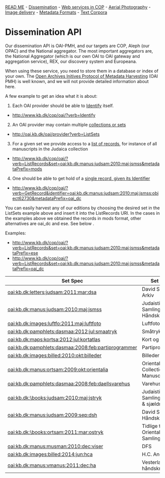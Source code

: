 [READ ME](README.md) - [Dissemination](oai-pmh.md) - [Web services in COP](cop-backend.md) - [Aerial Photography](geographic-data.md) - [Image delivery](image-delivery.md) - [Metadata Formats](metadata-formats.md) - [Text Corpora](text-corpora.md)

# Dissemination API

Our dissemination API is OAI-PMH, and our targets are COP, Aleph (our
OPAC) and the National aggregator. The most important aggregators are,
the National Aggregator (which is our own OAI to OAI gateway and
aggregation service), REX, our discovery system and Europeana.

When using these service, you need to store them in a database or
index of your own. The [Open Archives Initives Protocol of Metadata
Harvesting](http://www.openarchives.org/OAI/openarchivesprotocol.html)
(OAI PMH) is well known, and we will not provide detailed information
about here.

A few example to get an idea what it is about:

1. Each OAI provider should be able to [Identify](http://www.openarchives.org/OAI/openarchivesprotocol.html#Identify) itself.  
  + http://www.kb.dk/cop/oai/?verb=Identify

2. An OAI provider may contain multiple [collections or sets](http://www.openarchives.org/OAI/openarchivesprotocol.html#ListSets)
  + http://oai.kb.dk/oai/provider?verb=ListSets

3. For a given set we provide access to a [list of records](http://www.openarchives.org/OAI/openarchivesprotocol.html#ListRecords),
  for instance of all manuscripts in the Judaica collection 
  + http://www.kb.dk/cop/oai/?verb=ListRecords&set=oai:kb.dk:manus:judsam:2010:maj:jsmss&metadataPrefix=mods
  
4. One should be able to get hold of a [single record, given its Identifier](http://www.openarchives.org/OAI/openarchivesprotocol.html#GetRecord)
  + http://www.kb.dk/cop/oai/?verb=GetRecord&identifier=oai:kb.dk:manus:judsam:2010:maj:jsmss:object62730&metadataPrefix=oai_dc

You can easily harvest any of our editions by choosing the
desired set in the ListSets example above and insert it into the
ListRecords URI. In the cases in the examples above we obtained the
records in mods format, other alternatives are oai_dc and ese. See
below .

Examples:

+ http://www.kb.dk/cop/oai/?verb=ListRecords&set=oai:kb.dk:manus:judsam:2010:maj:jsmss&metadataPrefix=ese
+ http://www.kb.dk/cop/oai/?verb=ListRecords&set=oai:kb.dk:manus:judsam:2010:maj:jsmss&metadataPrefix=oai_dc

| Set Spec | Set Name |
|----------|----------|
| [oai:kb.dk:letters:judsam:2011:mar:dsa](http://www.kb.dk/cop/oai/?verb=ListRecords&set=oai:kb.dk:letters:judsam:2011:mar:dsa&metadataPrefix=ese) | David Simonsens Arkiv |
| [oai:kb.dk:manus:judsam:2010:maj:jsmss](http://www.kb.dk/cop/oai/?verb=ListRecords&set=oai:kb.dk:manus:judsam:2010:maj:jsmss&metadataPrefix=ese) | Judaistisk Samling: Håndskrifter | 
| [oai:kb.dk:images:luftfo:2011:maj:luftfoto](http://www.kb.dk/cop/oai/?verb=ListRecords&set=oai:kb.dk:images:luftfo:2011:maj:luftfoto&metadataPrefix=ese) | Luftfoto |
| [oai:kb.dk:pamphlets:dasmaa:2012:jul:smaatryk](http://www.kb.dk/cop/oai/?verb=ListRecords&set=oai:kb.dk:pamphlets:dasmaa:2012:jul:smaatryk&metadataPrefix=ese) | Småtryk |
| [oai:kb.dk:maps:kortsa:2012:jul:kortatlas](http://www.kb.dk/cop/oai/?verb=ListRecords&set=oai:kb.dk:maps:kortsa:2012:jul:kortatlas&metadataPrefix=ese) | Kort og Atlas |
| [oai:kb.dk:pamphlets:dasmaa:2008:feb:partiprogrammer](http://www.kb.dk/cop/oai/?verb=ListRecords&set=oai:kb.dk:pamphlets:dasmaa:2008:feb:partiprogrammer&metadataPrefix=ese) | Partiprogram |
| [oai:kb.dk:images:billed:2010:okt:billeder](http://www.kb.dk/cop/oai/?verb=ListRecords&set=oai:kb.dk:images:billed:2010:okt:billeder&metadataPrefix=ese) | Billeder | 
| [oai:kb.dk:manus:ortsam:2009:okt:orientalia](http://www.kb.dk/cop/oai/?verb=ListRecords&set=oai:kb.dk:manus:ortsam:2009:okt:orientalia&metadataPrefix=ese) | Oriental Collection: Manuscripts |
| [oai:kb.dk:pamphlets:dasmaa:2008:feb:daellsvarehus](http://www.kb.dk/cop/oai/?verb=ListRecords&set=oai:kb.dk:pamphlets:dasmaa:2008:feb:daellsvarehus&metadataPrefix=ese) | Varehuskataloger |
| [oai:kb.dk:\books:judsam:2010:maj:jstryk](http://www.kb.dk/cop/oai/?verb=ListRecords&set=oai:kb.dk:books:judsam:2010:maj:jstryk&metadataPrefix=ese) | Judaistisk Samling: Tidlige & sjældne tryk |
| [oai:kb.dk:manus:judsam:2009:sep:dsh](http://www.kb.dk/cop/oai/?verb=ListRecords&set=oai:kb.dk:manus:judsam:2009:sep:dsh&metadataPrefix=ese) | David Simonsens Håndskrifter |
| [oai:kb.dk:\books:ortsam:2011:mar:ostryk](http://www.kb.dk/cop/oai/?verb=ListRecords&set=oai:kb.dk:books:ortsam:2011:mar:ostryk&metadataPrefix=ese) | Tidlige tryk i Orientalsk Samling |
| [oai:kb.dk:manus:musman:2010:dec:viser](http://www.kb.dk/cop/oai/?verb=ListRecords&set=oai:kb.dk:manus:musman:2010:dec:viser&metadataPrefix=ese) | DFS |
| [oai:kb.dk:images:billed:2014:jun:hca](http://www.kb.dk/cop/oai/?verb=ListRecords&set=oai:kb.dk:images:billed:2014:jun:hca&metadataPrefix=ese) | H.C. Andersen |
| [oai:kb.dk:manus:vmanus:2011:dec:ha](http://www.kb.dk/cop/oai/?verb=ListRecords&set=oai:kb.dk:manus:vmanus:2011:dec:ha&metadataPrefix=ese) | Vesterlandske håndskrifter |


